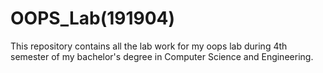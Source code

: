 # OOPS_Lab(191904)

This repository contains all the lab work for my oops lab during 4th semester of my bachelor's degree in Computer Science and Engineering.

